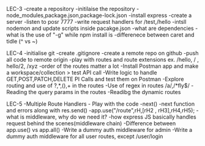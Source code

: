 LEC-3
-create a repository
-initilaise the repository
-node_modules,package.json,package-lock.json
-install express
-create a server
-listen to posr 7777
-write request handlers for /test,/hello
-intsll nodemon and update scripts inside     pacakge.json
-what are dependencies
-what is the use of "-g" while npm install is
-differenece between caret and tidle (^ vs ~)

LEC-4
-initialise git
-create .gitignore
-create a remote repo on github
-push all code to remote origin
-play with routes and route extensions ex. /hello, / , hello/2, /xyz
-order of the routes matter a lot
-Install Postman app and make a workspace/collection > test API call
-Write logic to handle GET,POST,PATCH,DELETE PI Calls and test them on Postman
-Explore routing and use of ?,*,(),+ in the routes
-Use of regex in routes /a/,/*fly$/
-Reading the query params in the routes
-Readibg the dynamic routes

LEC-5
-Multiple Route Handlers - Play with the code
-next()
-next function and errors along with res.send()
-app.use("/route",rH,[rH2 , rH3],rH4,rH5);
-what is middleware, why do we need it?
-how express JS basically handles request behind the scenes(middleware chain)
-Difference between app.use() vs app.all()
-Write a dummy auth middleware for admin
-Write a dummy auth middleware for all user routes, except /user/login